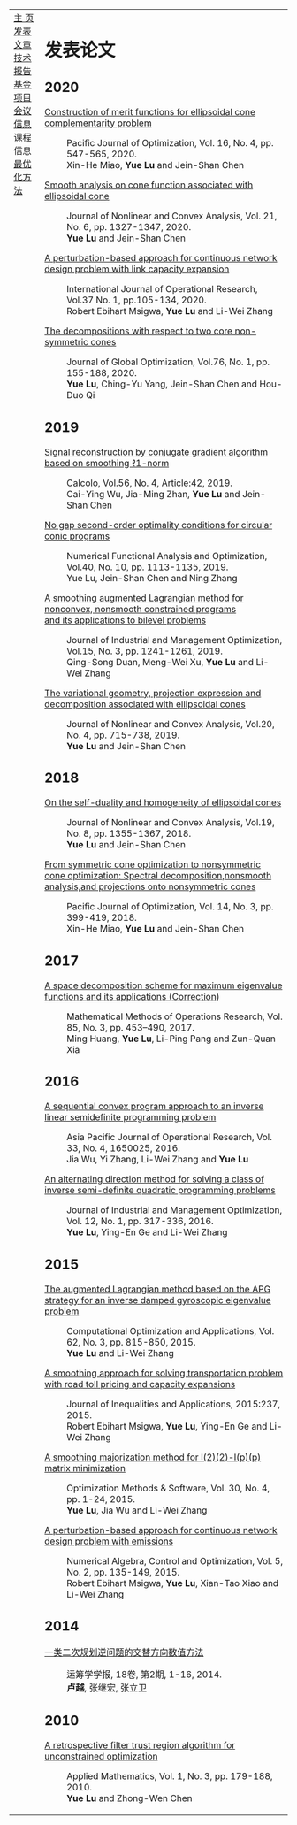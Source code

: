 <head>
<BASE href="Yue Lu" />  
<meta name="generator" content="jemdoc, see http://jemdoc.jaboc.net/" />
<meta http-equiv="Content-Type" content="text/html;charset=utf-8" />
<link rel="stylesheet" href="jemdoc.css" type="text/css" />
<link rel="stylesheet" href="boyd.css" type="text/css" />
</head>
<body>
<table summary="Table for page layout." id="tlayout">
<tr valign="top">
<td id="layout-menu">
<div class="menu-category">  </div>
<div class="menu-item"><a href="index.html" class="current">主    页</a></div>
<div class="menu-item"><a href="publications.html">发表文章</a></div>
<div class="menu-item"><a href="technicalreports.html">技术报告</a></div>
<div class="menu-item"><a href="projects.html">基金项目</a></div>
<div class="menu-item"><a href="meetings.html">会议信息</a></div>
<div class="menu-category">课程信息</div>
<div class="menu-item"><a href="optimization.html">最优化方法</a></div>
</td>
<td id="layout-content">
<div id="toptitle">
<h1>发表论文</h1>
<h2>2020</h2>
<dl>
<dt><a href="http://math.ntnu.edu.tw/~jschen/Papers/Merit-ECCP-PJO.pdf">Construction of merit functions for ellipsoidal cone complementarity problem</a></dt>
<dd><p>Pacific Journal of Optimization, Vol. 16, No. 4, pp. 547-565, 2020.<br>Xin-He Miao, <strong>Yue Lu</strong> and Jein-Shan Chen</p></dd>
  
<dt><a href="http://math.ntnu.edu.tw/~jschen/Papers/LC2020-JNCA.pdf">Smooth analysis on cone function associated with ellipsoidal cone</a></dt>
<dd><p>Journal of Nonlinear and Convex Analysis, Vol. 21, No. 6, pp. 1327-1347, 2020.<br><strong>Yue Lu</strong> and Jein-Shan Chen</p></dd>

<dt><a href="https://www.inderscience.com/info/inarticle.php?artid=104226">A perturbation-based approach for continuous network design problem with link capacity expansion</a></dt>
<dd><p>International Journal of Operational Research, Vol.37 No. 1, pp.105-134, 2020.<br>Robert Ebihart Msigwa, <strong>Yue Lu</strong> and Li-Wei Zhang</p></dd>

<dt><a href="https://doi.org/10.1007/s10898-019-00845-3">The decompositions with respect to two core non-symmetric cones</a></dt>
<dd><p>Journal of Global Optimization, Vol.76, No. 1, pp. 155-188, 2020.<br><strong>Yue Lu</strong>, Ching-Yu Yang, Jein-Shan Chen and Hou-Duo Qi</p></dd>
</dl>

<h2>2019</h2>
<dl>
<dt><a href="https://doi.org/10.1007/s10092-019-0340-5">Signal reconstruction by conjugate gradient algorithm based on smoothing ℓ1-norm</a></dt>
<dd><p>Calcolo, Vol.56, No. 4, Article:42, 2019.<br>Cai-Ying Wu, Jia-Ming Zhan, <strong>Yue Lu</strong> and Jein-Shan Chen</p></dd>

<dt><a href="https://www.tandfonline.com/doi/full/10.1080/01630563.2018.1552965">No gap second-order optimality conditions for circular conic programs</a></dt>
<dd><p>Numerical Functional Analysis and Optimization, Vol.40, No. 10, pp. 1113-1135, 2019.<br>Yue Lu</strong>, Jein-Shan Chen and Ning Zhang</p></dd>

<dt><a href="https://www.aimsciences.org/article/doi/10.3934/jimo.2018094">A smoothing augmented Lagrangian method for nonconvex, nonsmooth constrained programs <br>and its applications to bilevel problems</a></dt>
<dd><p>Journal of Industrial and Management Optimization, Vol.15, No. 3, pp. 1241-1261, 2019.<br>Qing-Song Duan, Meng-Wei Xu, <strong>Yue Lu</strong> and Li-Wei Zhang</p></dd>

<dt><a href="http://www.ybook.co.jp">The variational geometry, projection expression and decomposition associated with ellipsoidal cones</a></dt>
<dd><p>Journal of Nonlinear and Convex Analysis, Vol.20, No. 4, pp. 715-738, 2019.<br><strong>Yue Lu</strong> and Jein-Shan Chen</p></dd>
</dl>

<h2>2018</h2>
<dl>
<dt><a href="http://www.ybook.co.jp/online2/jncav19-8.html">On the self-duality and homogeneity of ellipsoidal cones</a></dt>
<dd><p>Journal of Nonlinear and Convex Analysis, Vol.19, No. 8, pp. 1355-1367, 2018.<br><strong>Yue Lu</strong> and Jein-Shan Chen</p></dd>
  
<dt><a href="http://www.ybook.co.jp">From symmetric cone optimization to nonsymmetric cone optimization: Spectral decomposition,nonsmooth<br>analysis,and projections onto nonsymmetric cones</a></dt>
<dd><p>Pacific Journal of Optimization, Vol. 14, No. 3, pp. 399-419, 2018.<br>Xin-He Miao, <strong>Yue Lu</strong> and Jein-Shan Chen</p></dd>
</dl>  

<h2>2017</h2>
<dl>
<dt><a href="https://link.springer.com/article/10.1007%2Fs00186-017-0579-z">A space decomposition scheme for maximum eigenvalue functions and its applications (<a href="https://link.springer.com/article/10.1007/s00186-017-0622-0">Correction</a>)</a></dt>
<dd><p>Mathematical Methods of Operations Research, Vol. 85, No. 3, pp. 453–490, 2017.<br>Ming Huang, <strong>Yue Lu</strong>, Li-Ping Pang and Zun-Quan Xia</p></dd>
</dl>  

<h2>2016</h2>
<dl>
<dt><a href="https://www.worldscientific.com/doi/abs/10.1142/S0217595916500251">A sequential convex program approach to an inverse linear semidefinite programming problem</a></dt>
<dd><p>Asia Pacific Journal of Operational Research, Vol. 33, No. 4, 1650025, 2016.<br>Jia Wu, Yi Zhang, Li-Wei Zhang and <strong>Yue Lu</strong></p></dd>
  
<dt><a href="http://www.aimsciences.org/article/doi/10.3934/jimo.2016.12.317">An alternating direction method for solving a class of inverse semi-definite quadratic programming problems</a></dt>
<dd><p>Journal of Industrial and Management Optimization, Vol. 12, No. 1, pp. 317-336, 2016.<br><strong>Yue Lu</strong>, Ying-En Ge and Li-Wei Zhang</p></dd>
</dl>  

<h2>2015</h2>
<dl>
<dt><a href="https://link.springer.com/article/10.1007/s10589-015-9757-1">The augmented Lagrangian method based on the APG strategy for an inverse damped gyroscopic eigenvalue<br>problem</a></dt>
<dd><p>Computational Optimization and Applications, Vol. 62, No. 3, pp. 815-850, 2015.<br><strong>Yue Lu</strong> and Li-Wei Zhang</p></dd>

<dt><a href="https://link.springer.com/article/10.1186/s13660-015-0759-4">A smoothing approach for solving transportation problem with road toll pricing and capacity expansions</a></dt>
<dd><p>Journal of Inequalities and Applications, 2015:237, 2015.<br>Robert Ebihart Msigwa, <strong>Yue Lu</strong>, Ying-En Ge and Li-Wei Zhang</p></dd>

<dt><a href="https://www.tandfonline.com/doi/abs/10.1080/10556788.2014.967235">A smoothing majorization method for l(2)(2)-l(p)(p) matrix minimization</a></dt>
<dd><p>Optimization Methods &amp; Software, Vol. 30, No. 4, pp. 1-24, 2015.<br><strong>Yue Lu</strong>, Jia Wu and Li-Wei Zhang</p></dd>

<dt><a href="http://www.aimsciences.org/article/doi/10.3934/naco.2015.5.135">A perturbation-based approach for continuous network design problem with emissions</a></dt>
<dd><p>Numerical Algebra, Control and Optimization, Vol. 5, No. 2, pp. 135-149, 2015.<br>Robert Ebihart Msigwa, <strong>Yue Lu</strong>, Xian-Tao Xiao and Li-Wei Zhang</p></dd>
</dl>

<h2>2014</h2>
<dl>
<dt><a href="http://www.ort.shu.edu.cn/CN/Y2014/V18/I2/1">一类二次规划逆问题的交替方向数值方法</a></dt>
<dd><p>运筹学学报, 18卷, 第2期, 1-16, 2014.<br><strong>卢越</strong>, 张继宏, 张立卫</p></dd>
</dl>

<h2>2010</h2>
<dl>
<dt><a href="https://www.scirp.org/journal/PaperInformation.aspx?PaperID=2637">A retrospective filter trust region algorithm for unconstrained optimization</a></dt>
<dd><p>Applied Mathematics, Vol. 1, No. 3, pp. 179-188, 2010.<br><strong>Yue Lu</strong> and Zhong-Wen Chen</p></dd>
</dl>

<div id="footer">
<div id="footer-text">
</div>
</div>
  
  
